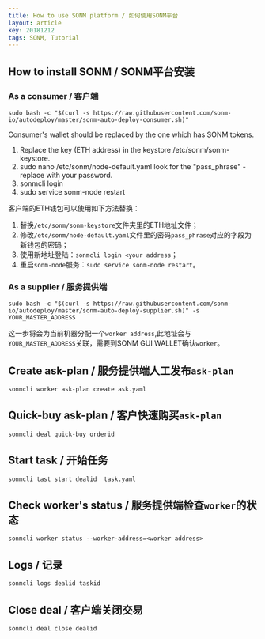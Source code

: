 ```yaml
---
title: How to use SONM platform / 如何使用SONM平台
layout: article
key: 20181212
tags: SONM, Tutorial
---
```



## How to install SONM / SONM平台安装

<!--more-->

### As a consumer / 客户端

`sudo bash -c "$(curl -s https://raw.githubusercontent.com/sonm-io/autodeploy/master/sonm-auto-deploy-consumer.sh)"`

Consumer's wallet should be replaced by the one which has SONM tokens.
1. Replace the key (ETH address) in the keystore /etc/sonm/sonm-keystore.
2. sudo nano /etc/sonm/node-default.yaml look for the "pass_phrase" - replace with your password.
3. sonmcli login <your address>
4. sudo service sonm-node restart
  
客户端的ETH钱包可以使用如下方法替换：
1. 替换`/etc/sonm/sonm-keystore`文件夹里的ETH地址文件；
2. 修改`/etc/sonm/node-default.yaml`文件里的密码`pass_phrase`对应的字段为新钱包的密码；
3. 使用新地址登陆：`sonmcli login <your address`；
4. 重启`sonm-node`服务：`sudo service sonm-node restart`。
  

### As a supplier / 服务提供端

`sudo bash -c "$(curl -s https://raw.githubusercontent.com/sonm-io/autodeploy/master/sonm-auto-deploy-supplier.sh)" -s YOUR_MASTER_ADDRESS`

这一步将会为当前机器分配一个`worker address`,此地址会与`YOUR_MASTER_ADDRESS`关联，需要到SONM GUI WALLET确认`worker`。

## Create ask-plan / 服务提供端人工发布`ask-plan`

`sonmcli worker ask-plan create ask.yaml`


## Quick-buy ask-plan / 客户快速购买`ask-plan`

`sonmcli deal quick-buy orderid`

## Start task / 开始任务

`sonmcli tast start dealid  task.yaml`

## Check worker's status / 服务提供端检查`worker`的状态

`sonmcli worker status --worker-address=<worker address>`

## Logs / 记录

`sonmcli logs dealid taskid`

## Close deal / 客户端关闭交易

`sonmcli deal close dealid`
